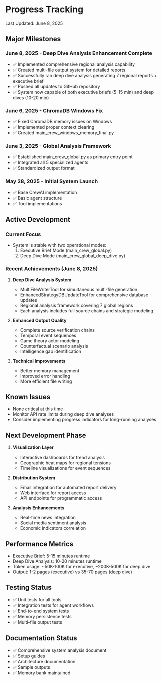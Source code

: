 # Progress Tracking
Last Updated: June 8, 2025

## Major Milestones

### June 8, 2025 - Deep Dive Analysis Enhancement Complete
- ✅ Implemented comprehensive regional analysis capability
- ✅ Created multi-file output system for detailed reports
- ✅ Successfully ran deep dive analysis generating 7 regional reports + executive brief
- ✅ Pushed all updates to GitHub repository
- ✅ System now capable of both executive briefs (5-15 min) and deep dives (10-20 min)

### June 6, 2025 - ChromaDB Windows Fix
- ✅ Fixed ChromaDB memory issues on Windows
- ✅ Implemented proper context clearing
- ✅ Created main_crew_windows_memory_final.py

### June 3, 2025 - Global Analysis Framework
- ✅ Established main_crew_global.py as primary entry point
- ✅ Integrated all 5 specialized agents
- ✅ Standardized output format

### May 28, 2025 - Initial System Launch
- ✅ Base CrewAI implementation
- ✅ Basic agent structure
- ✅ Tool implementations

## Active Development

### Current Focus
- System is stable with two operational modes:
  1. Executive Brief Mode (main_crew_global.py)
  2. Deep Dive Mode (main_crew_global_deep_dive.py)

### Recent Achievements (June 8, 2025)
1. **Deep Dive Analysis System**
   - MultiFileWriterTool for simultaneous multi-file generation
   - EnhancedStrategyDBUpdateTool for comprehensive database updates
   - Regional analysis framework covering 7 global regions
   - Each analysis includes full source chains and strategic modeling

2. **Enhanced Output Quality**
   - Complete source verification chains
   - Temporal event sequences
   - Game theory actor modeling
   - Counterfactual scenario analysis
   - Intelligence gap identification

3. **Technical Improvements**
   - Better memory management
   - Improved error handling
   - More efficient file writing

## Known Issues
- None critical at this time
- Monitor API rate limits during deep dive analyses
- Consider implementing progress indicators for long-running analyses

## Next Development Phase
1. **Visualization Layer**
   - Interactive dashboards for trend analysis
   - Geographic heat maps for regional tensions
   - Timeline visualizations for event sequences

2. **Distribution System**
   - Email integration for automated report delivery
   - Web interface for report access
   - API endpoints for programmatic access

3. **Analysis Enhancements**
   - Real-time news integration
   - Social media sentiment analysis
   - Economic indicators correlation

## Performance Metrics
- Executive Brief: 5-15 minutes runtime
- Deep Dive Analysis: 10-20 minutes runtime
- Token usage: ~50K-100K for executive, ~200K-500K for deep dive
- Output: 1-2 pages (executive) vs 35-70 pages (deep dive)

## Testing Status
- ✅ Unit tests for all tools
- ✅ Integration tests for agent workflows
- ✅ End-to-end system tests
- ✅ Memory persistence tests
- ✅ Multi-file output tests

## Documentation Status
- ✅ Comprehensive system analysis document
- ✅ Setup guides
- ✅ Architecture documentation
- ✅ Sample outputs
- ✅ Memory bank maintained

